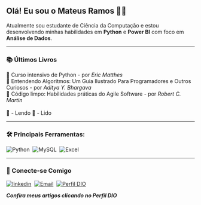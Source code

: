 
## Olá! Eu sou o Mateus Ramos 👍🏾   
Atualmente sou estudante de Ciência da Computação e estou desenvolvendo minhas habilidades em **Python** e **Power BI** com foco em **Análise de Dados**.

---

### 📚 Últimos Livros
📖 Curso intensivo de Python - por *Eric Matthes*<br>
📖 Entendendo Algoritmos: Um Guia Ilustrado Para Programadores e Outros Curiosos - por *Aditya Y. Bhargava*<br>
📖 Código limpo: Habilidades práticas do Agile Software - por *Robert C. Martin*<br><br>
📖 - Lendo 📕 - Lido

---

### 🛠️ Principais Ferramentas: 
![Python](https://img.shields.io/badge/Python-3776AB?style=for-the-badge&logo=python&logoColor=white)&nbsp;
![MySQL](https://img.shields.io/badge/MySQL-005C84?style=for-the-badge&logo=mysql&logoColor=white)&nbsp;
![Excel](https://img.shields.io/badge/Microsoft_Excel-217346?style=for-the-badge&logo=microsoft-excel&logoColor=white)

---

### 🔗 Conecte-se Comigo
  
[![linkedin](https://img.shields.io/badge/linkedin-0A66C2?style=for-the-badge&logo=linkedin&logoColor=white)](https://www.linkedin.com/in/mateus-simoes-ramos/)&nbsp;
[![Email](https://img.shields.io/badge/Gmail-D14836?style=for-the-badge&logo=gmail&logoColor=white)](mailto:mateusramos.oficial@gmail.com)&nbsp;
[![Perfil DIO](https://img.shields.io/badge/-Meu%20Perfil%20na%20DIO-000?style=for-the-badge)](https://web.dio.me/users/mateusramos_oficial?tab=skills)

***Confira meus artigos clicando no Perfil DIO***
